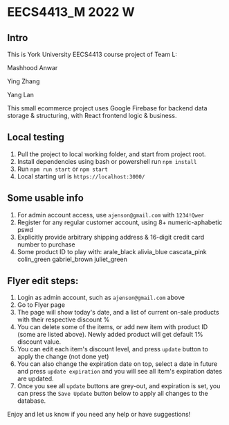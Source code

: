 # EECS4413_M 2022 W

## Intro
This is York University EECS4413 course project of Team L:

Mashhood Anwar

Ying Zhang

Yang Lan

This small ecommerce project uses Google Firebase for backend data storage & structuring, with React frontend logic & business.

## Local testing
1. Pull the project to local working folder, and start from project root.
2. Install dependencies using bash or powershell run `npm install`
3. Run `npm run start` or `npm start`
4. Local starting url is `https://localhost:3000/`

## Some usable info
1. For admin account access, use `ajenson@gmail.com` with `1234!Qwer`
2. Register for any regular customer account, using 8+ numeric-aphabetic pswd
3. Explicitly provide arbitrary shipping address & 16-digit credit card number to purchase
4. Some product ID to play with:
arale_black alivia_blue cascata_pink
colin_green gabriel_brown juliet_green

## Flyer edit steps:
1. Login as admin account, such as `ajenson@gmail.com` above
2. Go to Flyer page
3. The page will show today's date, and a list of current on-sale products with their respective discount %
4. You can delete some of the items, or add new item with product ID (some are listed above). Newly added product will get default 1% discount value.
5. You can edit each item's discount level, and press `update` button to apply the change (not done yet)
6. You can also change the expiration date on top, select a date in future and press `update expiration` and you will see all item's expiration dates are updated.
7. Once you see all `update` buttons are grey-out, and expiration is set, you can press the `Save Update` button below to apply all changes to the database.

Enjoy and let us know if you need any help or have suggestions!
